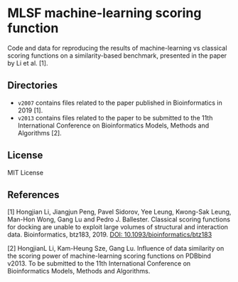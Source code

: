 # MLSF machine-learning scoring function
Code and data for reproducing the results of machine-learning vs classical scoring functions on a similarity-based benchmark, presented in the paper by Li et al. [1].

## Directories
* `v2007` contains files related to the paper published in Bioinformatics in 2019 [1].
* `v2013` contains files related to the paper to be submitted to the 11th International Conference on Bioinformatics Models, Methods and Algorithms [2].

## License
MIT License

## References
[1] Hongjian Li, Jiangjun Peng, Pavel Sidorov, Yee Leung, Kwong-Sak Leung, Man-Hon Wong, Gang Lu and Pedro J. Ballester. Classical scoring functions for docking are unable to exploit large volumes of structural and interaction data. Bioinformatics, btz183, 2019. [DOI: 10.1093/bioinformatics/btz183]

[2] HongjianL Li, Kam-Heung Sze, Gang Lu. Influence of data similarity on the scoring power of machine-learning scoring functions on PDBbind v2013. To be submitted to the 11th International Conference on Bioinformatics Models, Methods and Algorithms.

[DOI: 10.1093/bioinformatics/btz183]: https://doi.org/10.1093/bioinformatics/btz183
